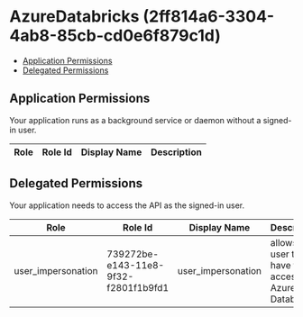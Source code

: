 # AzureDatabricks (2ff814a6-3304-4ab8-85cb-cd0e6f879c1d)
- [Application Permissions](#application-permissions)
- [Delegated Permissions](#delegated-permissions)

## Application Permissions
Your application runs as a background service or daemon without a signed-in user.

| Role | Role Id | Display Name | Description |
|---|---|---|---|

## Delegated Permissions
Your application needs to access the API as the signed-in user. 

| Role | Role Id | Display Name | Description |
|---|---|---|---|
| user_impersonation | 739272be-e143-11e8-9f32-f2801f1b9fd1 | user_impersonation | allows the user to have full access to Azure Databricks |

